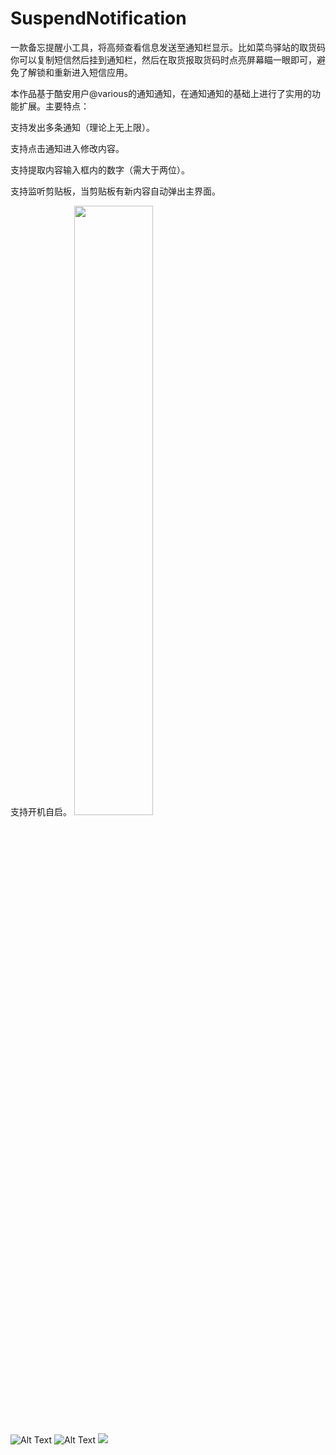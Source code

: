 # SuspendNotification

一款备忘提醒小工具，将高频查看信息发送至通知栏显示。比如菜鸟驿站的取货码你可以复制短信然后挂到通知栏，然后在取货报取货码时点亮屏幕瞄一眼即可，避免了解锁和重新进入短信应用。

本作品基于酷安用户@various的通知通知，在通知通知的基础上进行了实用的功能扩展。主要特点：

支持发出多条通知（理论上无上限）。

支持点击通知进入修改内容。

支持提取内容输入框内的数字（需大于两位）。

支持监听剪贴板，当剪贴板有新内容自动弹出主界面。

支持开机自启。
<img src="https://github.com/xiaofei-dev/SuspendNotification/blob/master/snap/579352381817572992.jpg" width="50%" height="50%">

![Alt Text](https://github.com/xiaofei-dev/SuspendNotification/blob/master/snap/579352381817572992.jpg)
![Alt Text](https://github.com/xiaofei-dev/SuspendNotification/blob/master/snap/624164373505450979.png)
![](https://github.com/xiaofei-dev/SuspendNotification/blob/master/snap/458944484956694613.png)


